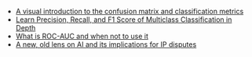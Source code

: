 
- [A visual introduction to the confusion matrix and classification metrics](https://towardsdatascience.com/all-mushrooms-are-edible-but-some-only-once-aed96aa3b9cf)
- [Learn Precision, Recall, and F1 Score of Multiclass Classification in Depth](https://towardsdatascience.com/precision-recall-and-f1-score-of-multiclass-classification-learn-in-depth-6c194b217629)
- [What is ROC-AUC and when not to use it](https://towardsdatascience.com/read-this-before-using-roc-auc-as-a-metric-c84c2d5af621)
- [A new, old lens on AI and its implications for IP disputes](https://towardsdatascience.com/double-descent-and-ml-models-as-generalized-database-indexes-5d3b1db49b5b)
